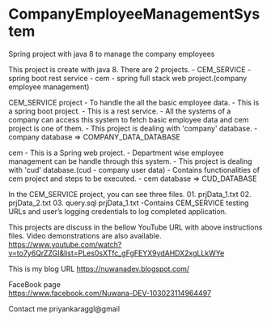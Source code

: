 # CompanyEmployeeManagementSystem
Spring project with java 8 to manage the company employees

This project is create with java 8.
There are 2 projects.
                    - CEM_SERVICE - spring boot rest service
					- cem - spring full stack web project.(company employee management)

CEM_SERVICE project - To handle the all the basic employee data.
                    - This is a spring boot project.
					- This is a rest service.
					- All the systems of a company can access this system to fetch basic employee data and cem project is one of them.
					- This project is dealing with 'company' database.
					- company database => COMPANY_DATA_DATABASE
					
cem					- This is a Spring web project.
					- Department wise employee management can be handle through this system.
					- This project is dealing with 'cud' database.(cud - company user data)
					- Contains functionalities of cem project and steps to be executed.
					- cem database => CUD_DATABASE

In the CEM_SERVICE project, you can see three files.
                    01. prjData_1.txt  02. prjData_2.txt  03. query.sql
					prjData_1.txt -Contains CEM_SERVICE testing URLs and user’s logging credentials to log completed application.
					
					





This projects are discuss in the bellow YouTube URL with above instructions files. Video demonstrations are also available. 
                     https://www.youtube.com/watch?v=to7y6QrZZGI&list=PLes0sXTfc_gFgFEYX9ydAHDX2xgLLkWYe
					 
	
This is my blog URL
                    https://nuwanadev.blogspot.com/
					
FaceBook page					
		https://www.facebook.com/Nuwana-DEV-103023114964497

Contact me
        priyankaraggl@gmail				
